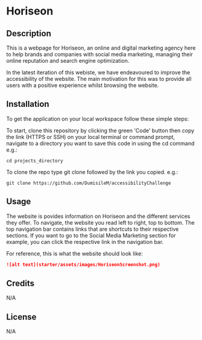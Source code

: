 # Horiseon

## Description 

This is a webpage for Horiseon, an online and digital marketing agency here to help brands and companies with social media marketing, managing their online reputation and search engine optimization.  

In the latest iteration of this webiste, we have endeavoured to improve the accessibility of the website. The main motivation for this was to provide all users with a positive experience whilst browsing  the website.

## Installation
To get the application on your local workspace follow these simple steps:

To start, clone this repository by clicking the green 'Code' button then copy the link (HTTPS or SSH)
on your local terminal or command prompt, navigate to a directory you want to save this code in using the cd command e.g.:
```
cd projects_directory
```

To clone the repo type git clone followed by the link you copied. e.g.:
```
git clone https://github.com/DumisileM/accessibilityChallenge
```




## Usage 
The website is povides information on Horiseon and the different services they offer. 
To navigate, the website you read left to right, top to bottom. The top navigation bar contains links that are shortcuts to their respective sections. 
If you want to go to the Social Media Marketing section for example, you can click the respective link in the navigation bar.      

For reference, this is what the website should look like:  

```md
![alt text](starter/assets/images/HoriseonScreenshot.png)
```


## Credits
N/A


## License
N/A
